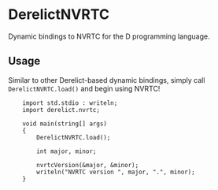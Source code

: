 DerelictNVRTC
=============

Dynamic bindings to NVRTC for the D programming language.

Usage
-----

Similar to other Derelict-based dynamic bindings, simply call `DerelictNVRTC.load()` and begin using NVRTC!

```
    import std.stdio : writeln;
    import derelict.nvrtc;

    void main(string[] args)
    {
        DerelictNVRTC.load();

        int major, minor;

        nvrtcVersion(&major, &minor);
        writeln("NVRTC version ", major, ".", minor);
    }
```